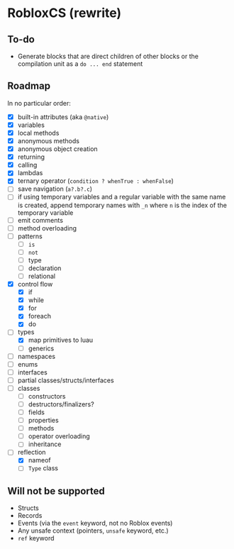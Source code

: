 # RobloxCS (rewrite)

## To-do
- Generate blocks that are direct children of other blocks or the compilation unit as a `do ... end` statement

## Roadmap

In no particular order:
- [x] built-in attributes (aka `@native`)
- [x] variables 
- [x] local methods
- [x] anonymous methods 
- [x] anonymous object creation
- [x] returning
- [x] calling
- [x] lambdas 
- [x] ternary operator (`condition ? whenTrue : whenFalse`)
- [ ] save navigation (`a?.b?.c`)
- [ ] if using temporary variables and a regular variable with the same name is created, append temporary names with `_n` where `n` is the index of the temporary variable
- [ ] emit comments
- [ ] method overloading
- [ ] patterns
	- [ ] `is`
	- [ ] `not`
	- [ ] type
	- [ ] declaration
	- [ ] relational
- [x] control flow
	- [x] if
	- [x] while
	- [x] for
	- [x] foreach
	- [x] do
- [ ] types
	- [x] map primitives to luau
	- [ ] generics
- [ ] namespaces
- [ ] enums
- [ ] interfaces
- [ ] partial classes/structs/interfaces
- [ ] classes
	- [ ] constructors
	- [ ] destructors/finalizers?
	- [ ] fields
	- [ ] properties
	- [ ] methods
	- [ ] operator overloading
	- [ ] inheritance
- [ ] reflection
	- [x] nameof
	- [ ] `Type` class

## Will not be supported
- Structs
- Records
- Events (via the `event` keyword, not no Roblox events)
- Any unsafe context (pointers, `unsafe` keyword, etc.)
- `ref` keyword
